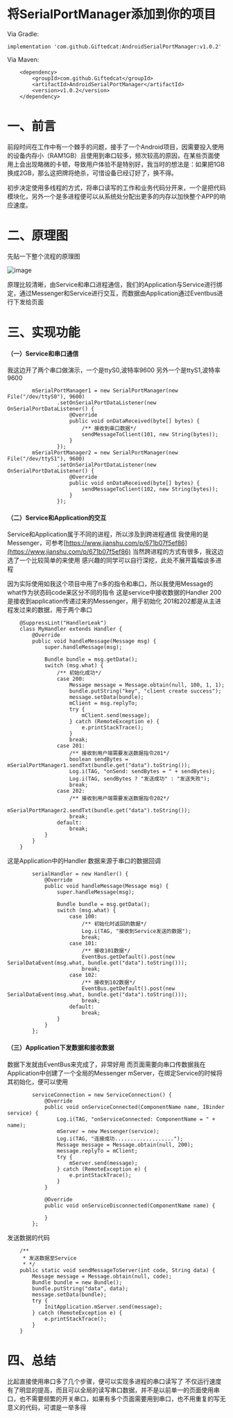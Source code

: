 # 将SerialPortManager添加到你的项目
Via Gradle:
```
implementation 'com.github.Giftedcat:AndroidSerialPortManager:v1.0.2'
```
Via Maven:
```
	<dependency>
	    <groupId>com.github.Giftedcat</groupId>
	    <artifactId>AndroidSerialPortManager</artifactId>
	    <version>v1.0.2</version>
	</dependency>
```
# 一、前言

前段时间在工作中有一个棘手的问题，接手了一个Android项目，因需要投入使用的设备内存小（RAM1GB）且使用到串口较多，频次较高的原因，在某些页面使用上会出现略微的卡顿，导致用户体验不是特别好，我当时的想法是：如果把1GB换成2GB，那么这把牌将绝杀，可惜设备已经订好了，换不得。

初步决定使用多线程的方式，将串口读写的工作和业务代码分开来，一个是把代码模块化，另外一个是多进程便可以从系统处分配出更多的内存以加快整个APP的响应速度。

# 二、原理图

先贴一下整个流程的原理图

![image](https://upload-images.jianshu.io/upload_images/20395467-8298f40fb2778809.png?imageMogr2/auto-orient/strip%7CimageView2/2/w/1240)

原理比较清晰，由Service和串口进程通信，我们的Application与Service进行绑定，通过Messenger和Service进行交互，而数据由Application通过Eventbus进行下发给页面

# 三、实现功能

#### （一）Service和串口通信
我这边开了两个串口做演示，一个是ttyS0,波特率9600
另外一个是ttyS1,波特率9600
```
        mSerialPortManager1 = new SerialPortManager(new File("/dev/ttyS0"), 9600)
                .setOnSerialPortDataListener(new OnSerialPortDataListener() {
                    @Override
                    public void onDataReceived(byte[] bytes) {
                        /** 接收到串口数据*/
                        sendMessageToClient(101, new String(bytes));
                    }
                });
        mSerialPortManager2 = new SerialPortManager(new File("/dev/ttyS1"), 9600)
                .setOnSerialPortDataListener(new OnSerialPortDataListener() {
                    @Override
                    public void onDataReceived(byte[] bytes) {
                        sendMessageToClient(102, new String(bytes));
                    }
                });
```
#### （二）Service和Application的交互
Service和Application属于不同的进程，所以涉及到跨进程通信
我使用的是Messenger，可参考[https://www.jianshu.com/p/671b07f5ef86](https://www.jianshu.com/p/671b07f5ef86)
当然跨进程的方式有很多，我这边选了一个比较简单的来使用
感兴趣的同学可以自行深挖，此处不展开篇幅谈多进程

因为实际使用如我这个项目中用了n多的指令和串口，所以我使用Message的what作为状态码code来区分不同的指令
这是service中接收数据的Handler
200是接收到application传递过来的Messenger，用于初始化
201和202都是从主进程发过来的数据，用于两个串口
```
    @SuppressLint("HandlerLeak")
    class MyHandler extends Handler {
        @Override
        public void handleMessage(Message msg) {
            super.handleMessage(msg);

            Bundle bundle = msg.getData();
            switch (msg.what) {
                /** 初始化成功*/
                case 200:
                    Message message = Message.obtain(null, 100, 1, 1);
                    bundle.putString("key", "client create success");
                    message.setData(bundle);
                    mClient = msg.replyTo;
                    try {
                        mClient.send(message);
                    } catch (RemoteException e) {
                        e.printStackTrace();
                    }
                    break;
                case 201:
                    /** 接收到用户端需要发送数据指令201*/
                    boolean sendBytes = mSerialPortManager1.sendTxt(bundle.get("data").toString());
                    Log.i(TAG, "onSend: sendBytes = " + sendBytes);
                    Log.i(TAG, sendBytes ? "发送成功" : "发送失败");
                    break;
                case 202:
                    /** 接收到用户端需要发送数据指令202*/
                    mSerialPortManager2.sendTxt(bundle.get("data").toString());
                    break;
                default:
                    break;
            }
        }
    }
```
这是Application中的Handler
数据来源于串口的数据回调
```
        serialHandler = new Handler() {
            @Override
            public void handleMessage(Message msg) {
                super.handleMessage(msg);

                Bundle bundle = msg.getData();
                switch (msg.what) {
                    case 100:
                        /** 初始化时返回的数据*/
                        Log.i(TAG, "接收到Service发送的数据");
                        break;
                    case 101:
                        /** 接收101数据*/
                        EventBus.getDefault().post(new SerialDataEvent(msg.what, bundle.get("data").toString()));
                        break;
                    case 102:
                        /** 接收到102数据*/
                        EventBus.getDefault().post(new SerialDataEvent(msg.what, bundle.get("data").toString()));
                        break;
                    default:
                        break;
                }
            }
        };
```

#### （三）Application下发数据和接收数据
数据下发就由EventBus来完成了，非常好用
而页面需要向串口传数据我在Application中创建了一个全局的Messenger
mServer，在绑定Service的时候将其初始化，便可以使用
```
        serviceConnection = new ServiceConnection() {
            @Override
            public void onServiceConnected(ComponentName name, IBinder service) {
                Log.i(TAG, "onServiceConnected: ComponentName = " + name);
                mServer = new Messenger(service);
                Log.i(TAG, "连接成功...................");
                Message message = Message.obtain(null, 200);
                message.replyTo = mClient;
                try {
                    mServer.send(message);
                } catch (RemoteException e) {
                    e.printStackTrace();
                }
            }

            @Override
            public void onServiceDisconnected(ComponentName name) {

            }
        };
```
发送数据的代码
```
    /**
     * 发送数据至Service
     * */
    public static void sendMessageToServer(int code, String data) {
        Message message = Message.obtain(null, code);
        Bundle bundle = new Bundle();
        bundle.putString("data", data);
        message.setData(bundle);
        try {
            InitApplication.mServer.send(message);
        } catch (RemoteException e) {
            e.printStackTrace();
        }
    }
```

# 四、总结
比起直接使用串口多了几个步骤，便可以实现多进程的串口读写了
不仅运行速度有了明显的提高，而且可以全局的读写串口数据，并不是以前单一的页面使用串口，也不需要频繁的开关串口，如果有多个页面需要用到串口，也不用重复的写无意义的代码，可谓是一举多得
